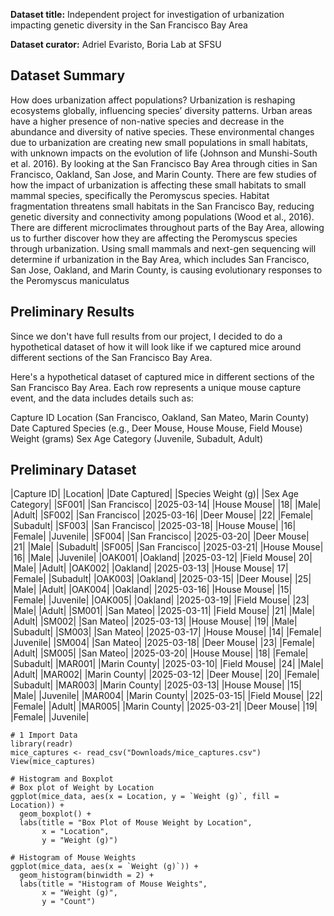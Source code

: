 **Dataset title:** Independent project for investigation of urbanization impacting genetic diversity in the San Francisco Bay Area

**Dataset curator:** Adriel Evaristo, Boria Lab at SFSU

## Dataset Summary
How does urbanization affect populations? Urbanization is reshaping ecosystems globally, influencing species’
diversity patterns. Urban areas have a higher presence of non-native species and decrease in the abundance
and diversity of native species. These environmental changes due to urbanization are creating new small
populations in small habitats, with unknown impacts on the evolution of life (Johnson and Munshi-South et
al. 2016). By looking at the San Francisco Bay Area through cities in San Francisco, Oakland, San Jose, and
Marin County. There are few studies of how the impact of urbanization is affecting these small habitats to
small mammal species, specifically the Peromyscus species. Habitat fragmentation threatens small habitats
in the San Francisco Bay, reducing genetic diversity and connectivity among populations (Wood et al., 2016).
There are different microclimates throughout parts of the Bay Area, allowing us to further discover how they
are affecting the Peromyscus species through urbanization. Using small mammals and next-gen sequencing
will determine if urbanization in the Bay Area, which includes San Francisco, San Jose, Oakland, and Marin
County, is causing evolutionary responses to the Peromyscus maniculatus

## Preliminary Results
Since we don't have full results from our project, I decided to do a hypothetical dataset of how it will look like if we captured mice around different sections of the San Francisco Bay Area.

Here's a hypothetical dataset of captured mice in different sections of the San Francisco Bay Area. Each row represents a unique mouse capture event, and the data includes details such as:

Capture ID
Location (San Francisco, Oakland, San Mateo, Marin County)
Date Captured
Species (e.g., Deer Mouse, House Mouse, Field Mouse)
Weight (grams)
Sex
Age Category (Juvenile, Subadult, Adult)

## Preliminary Dataset
|Capture ID|	|Location|	|Date Captured|	|Species	Weight (g)|	|Sex	Age Category|
|SF001|	|San Francisco|	|2025-03-14|	|House Mouse|	|18|	|Male|	|Adult|
|SF002|	|San Francisco|	|2025-03-16|	|Deer Mouse|	|22|	|Female|	|Subadult|
|SF003|	|San Francisco|	|2025-03-18|	|House Mouse|	|16|	|Female|	|Juvenile|
|SF004|	|San Francisco|	|2025-03-20|	|Deer Mouse|	|21|	|Male|	|Subadult|
|SF005|	|San Francisco|	|2025-03-21|	|House Mouse|	|16|	|Male|	|Juvenile|
|OAK001|	|Oakland|	|2025-03-12|	|Field Mouse|	20|	|Male|	|Adult|
|OAK002|	|Oakland|	|2025-03-13|	|House Mouse|	17|	|Female|	|Subadult|
|OAK003|	|Oakland|	|2025-03-15|	|Deer Mouse|	|25|	|Male|	|Adult|
|OAK004|	|Oakland|	|2025-03-16|	|House Mouse|	|15|	|Female|	|Juvenile|
|OAK005|	|Oakland|	|2025-03-19|	|Field Mouse|	|23|	|Male|	|Adult|
|SM001|	|San Mateo|	|2025-03-11|	|Field Mouse|	|21|	|Male|	|Adult|
|SM002|	|San Mateo|	|2025-03-13|	|House Mouse|	|19|	|Male|	|Subadult|
|SM003|	|San Mateo|	|2025-03-17|	|House Mouse|	|14|	|Female|	|Juvenile|
|SM004|	|San Mateo|	|2025-03-18|	|Deer Mouse|	|23|	|Female|	|Adult|
|SM005|	|San Mateo|	|2025-03-20|	|House Mouse|	|18|	|Female|	|Subadult|
|MAR001|	|Marin County|	|2025-03-10|	|Field Mouse|	|24|	|Male|	|Adult|
|MAR002|	|Marin County|	|2025-03-12|	|Deer Mouse|	|20|	|Female|	|Subadult|
|MAR003|	|Marin County|	|2025-03-13|	|House Mouse|	|15|	|Male|	|Juvenile|
|MAR004|	|Marin County|	|2025-03-15|	|Field Mouse|	|22|	|Female|	|Adult|
|MAR005|	|Marin County|	|2025-03-21|	|Deer Mouse|	|19|	|Female|	|Juvenile|

```{r}
# 1 Import Data
library(readr)
mice_captures <- read_csv("Downloads/mice_captures.csv")
View(mice_captures)
```

```{r}
# Histogram and Boxplot
# Box plot of Weight by Location
ggplot(mice_data, aes(x = Location, y = `Weight (g)`, fill = Location)) +
  geom_boxplot() +
  labs(title = "Box Plot of Mouse Weight by Location",
       x = "Location",
       y = "Weight (g)")
```

```{r}
# Histogram of Mouse Weights
ggplot(mice_data, aes(x = `Weight (g)`)) +
  geom_histogram(binwidth = 2) +
  labs(title = "Histogram of Mouse Weights",
       x = "Weight (g)",
       y = "Count")
```


